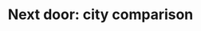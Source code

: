 ---
layout: post
title:  'Next door: city comparison'
story: 'http://www.bostonglobe.com/2014/03/28/next-door-town-comparison/9iN1EcYUORHBvAD9EI3jxM/story.html'
text: 'Greater Boston city comparison tool to see how different areas stack up against eachother.'
vimeo: '<iframe src="//player.vimeo.com/video/92555663?title=0&amp;byline=0&amp;portrait=0&amp;color=ffffff" width="640" height="402" frameborder="0" webkitallowfullscreen mozallowfullscreen allowfullscreen></iframe>'
---